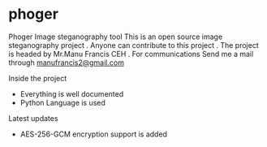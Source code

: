 # phoger
Phoger Image steganography tool
This is an open source image steganography project . Anyone can contribute to this project . The project is headed by Mr.Manu Francis CEH .
For communications Send me a mail through manufrancis2@gmail.com

Inside the project
* Everything is well documented
* Python Language is used

Latest updates
* AES-256-GCM encryption support is added
